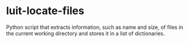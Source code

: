 # luit-locate-files
Python script that extracts information, such as name and size, of files in the current working directory and stores it in a list of dictionaries.
